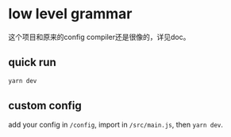 # low level grammar

这个项目和原来的config compiler还是很像的，详见doc。

## quick run

```bash
yarn dev
```

## custom config

add your config in `/config`, import in `/src/main.js`, then `yarn dev`.
